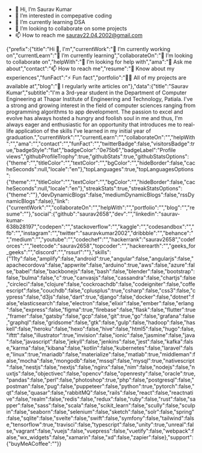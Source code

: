 - 👋 Hi, I’m Saurav Kumar
- 👀 I’m interested in compepative coding
- 🌱 I’m currently learning DSA 
- 💞️ I’m looking to collaborate on some projects
- 📫 How to reach me saurav22.04.2002@gmail.com

<!---
saurav2658/saurav2658 is a ✨ special ✨ repository because its `README.md` (this file) appears on your GitHub profile.
You can click the Preview link to take a look at your changes.
--->
{"prefix":{"title":"Hi 👋, I'm","currentWork":"🔭 I’m currently working on","currentLearn":"🌱 I’m currently learning","collaborateOn":"👯 I’m looking to collaborate on","helpWith":"🤝 I’m looking for help with","ama":"💬 Ask me about","contact":"📫 How to reach me","resume":"📄 Know about my experiences","funFact":"⚡ Fun fact","portfolio":"👨‍💻 All of my projects are available at","blog":"📝 I regularly write articles on"},"data":{"title":"Saurav Kumar","subtitle":"I'm a 3rd-year student in the Department of Computer Engineering at Thapar Institute of Engineering and Technology, Patiala. I've a strong and growing interest in the field of computer sciences ranging from programming algorithms to app development. The passion to excel and evolve has always hosted a hungry and foolish soul in me and thus, I'm always eager and enthusiastic for an opportunity that introduces me to real-life application of the skills I've learned in my initial year of graduation.","currentWork":"","currentLearn":"","collaborateOn":"","helpWith":"","ama":"","contact":"","funFact":"","twitterBadge":false,"visitorsBadge":true,"badgeStyle":"flat","badgeColor":"0e75b6","badgeLabel":"Profile views","githubProfileTrophy":true,"githubStats":true,"githubStatsOptions":{"theme":"","titleColor":"","textColor":"","bgColor":"","hideBorder":false,"cacheSeconds":null,"locale":"en"},"topLanguages":true,"topLanguagesOptions":{"theme":"","titleColor":"","textColor":"","bgColor":"","hideBorder":false,"cacheSeconds":null,"locale":"en"},"streakStats":true,"streakStatsOptions":{"theme":""},"devDynamicBlogs":false,"mediumDynamicBlogs":false,"rssDynamicBlogs":false},"link":{"currentWork":"","collaborateOn":"","helpWith":"","portfolio":"","blog":"","resume":""},"social":{"github":"saurav2658","dev":"","linkedin":"saurav-kumar-638b28197","codepen":"","stackoverflow":"","kaggle":"","codesandbox":"","fb":"","instagram":"","twitter":"sauravkumar2002","dribbble":"","behance":"","medium":"","youtube":"","codechef":"","hackerrank":"saurav2658","codeforces":"","leetcode":"saurav2658","topcoder":"","hackerearth":"","geeks_for_geeks":"","discord":"","rssurl":""},"skills":{"11ty":false,"amplify":false,"android":true,"angular":false,"angularjs":false,"apachecordova":false,"appwrite":false,"arduino":true,"aws":false,"azure":false,"babel":false,"backbonejs":false,"bash":false,"blender":false,"bootstrap":false,"bulma":false,"c":true,"canvasjs":false,"cassandra":false,"chartjs":false,"circleci":false,"clojure":false,"cockroachdb":false,"codeigniter":false,"coffeescript":false,"couchdb":false,"cplusplus":true,"csharp":false,"css3":false,"cypress":false,"d3js":false,"dart":true,"django":false,"docker":false,"dotnet":false,"elasticsearch":false,"electron":false,"elixir":false,"ember":false,"erlang":false,"express":false,"figma":true,"firebase":false,"flask":false,"flutter":true,"framer":false,"gatsby":false,"gcp":false,"git":true,"go":false,"grafana":false,"graphql":false,"gridsome":false,"gtk":false,"gulp":false,"hadoop":false,"haskell":false,"heroku":false,"hexo":false,"hive":false,"html5":false,"hugo":false,"ifttt":false,"illustrator":true,"invision":false,"ionic":false,"jasmine":false,"java":false,"javascript":false,"jekyll":false,"jenkins":false,"jest":false,"kafka":false,"karma":false,"kibana":false,"kotlin":false,"kubernetes":false,"laravel":false,"linux":true,"mariadb":false,"materialize":false,"matlab":true,"middleman":false,"mocha":false,"mongodb":false,"mssql":false,"mysql":true,"nativescript":false,"nestjs":false,"nextjs":false,"nginx":false,"nim":false,"nodejs":false,"nuxtjs":false,"objectivec":false,"opencv":false,"openresty":false,"oracle":true,"pandas":false,"perl":false,"photoshop":true,"php":false,"postgresql":false,"postman":false,"pug":false,"puppeteer":false,"python":true,"pytorch":false,"qt":false,"quasar":false,"rabbitMQ":false,"rails":false,"react":false,"reactnative":false,"realm":false,"redis":false,"redux":false,"ruby":false,"rust":false,"sapper":false,"sass":false,"scala":false,"scikit_learn":false,"scully":false,"sculpin":false,"seaborn":false,"selenium":false,"sketch":false,"solr":false,"spring":false,"sqlite":false,"svelte":false,"swift":false,"symfony":false,"tailwind":false,"tensorflow":true,"travisci":false,"typescript":false,"unity":true,"unreal":false,"vagrant":false,"vuejs":false,"vuepress":false,"vuetify":false,"webpack":false,"wx_widgets":false,"xamarin":false,"xd":false,"zapier":false},"support":{"buyMeACoffee":""}}
